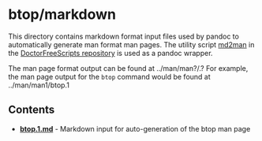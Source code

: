# btop/markdown

This directory contains markdown format input files used by pandoc to
automatically generate man format man pages. The utility script
[md2man](https://gitlab.com/doctorfree/DoctorFreeScripts/-/blob/master/scripts/md2man.sh)
in the [DoctorFreeScripts repository](https://gitlab.com/doctorfree/DoctorFreeScripts)
is used as a pandoc wrapper.

The man page format output can be found at ../man/man?/<command>.?
For example, the man page output for the `btop` command would be found at
../man/man1/btop.1

## Contents

- [**btop.1.md**](btop.1.md) - Markdown input for auto-generation of the btop man page

